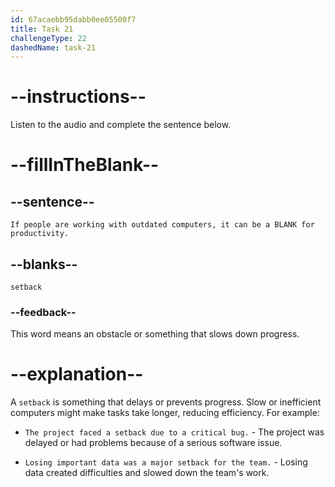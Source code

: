 ```yaml
---
id: 67acaebb95dabb0ee05500f7
title: Task 21
challengeType: 22
dashedName: task-21
---
```


<!-- (Audio) Anna: If people are working with outdated computers, it can be a setback for productivity. -->

# --instructions--

Listen to the audio and complete the sentence below.

# --fillInTheBlank--

## --sentence--

`If people are working with outdated computers, it can be a BLANK for productivity.`

## --blanks--

`setback`

### --feedback--

This word means an obstacle or something that slows down progress.

# --explanation--

A `setback` is something that delays or prevents progress. Slow or inefficient computers might make tasks take longer, reducing efficiency. For example:

- `The project faced a setback due to a critical bug.` - The project was delayed or had problems because of a serious software issue.

- `Losing important data was a major setback for the team.` - Losing data created difficulties and slowed down the team's work.
